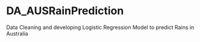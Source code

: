# DA_AUSRainPrediction
Data Cleaning and developing Logistic Regression Model to predict Rains in Australia
